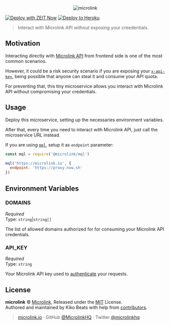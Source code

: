 <div align="center">
  <img src="https://cdn.microlink.io/banner/proxy.png" alt="microlink">
</div>

[![Deploy with ZEIT Now](https://zeit.co/button)](https://zeit.co/new/project?template=https://github.com/microlinkhq/proxy)
[![Deploy to Heroku](https://www.herokucdn.com/deploy/button.svg)](https://heroku.com/deploy)

> Interact with Microlink API without exposing your creedentials.

## Motivation

Interacting directly with [Microlink API](https://microlink.io/docs/api/getting-started/overview) from frontend side is one of the most common scenarios.

However, it could be a risk security scenario if you are exposing your [`x-api-key`](https://microlink.io/docs/api/api-basics/authentication), being possible that anyone can steal it and consume your API quota.

For preventing that, this tiny microservice allows you interact with Microlink API without compromising your credentials.

## Usage

Deploy this microservice, setting up the necessaries environment variables.

After that, every time you need to interact with Microlink API, just call the microservice URL instead.

If you are using [`mql`](https://github.com/microlinkhq/mql), setup it as `endpoint` parameter:

```js
const mql = require('@microlink/mql')

mql('https://microlink.io', {
  endpoint: 'https://proxy.now.sh'
})
```

## Environment Variables

### DOMAINS

*Required*</br>
Type: `string`|`string[]`

The list of allowed domains authorized for for consuming your Microlink API credentials.

### API_KEY

*Required*</br>
Type: `string`

Your Microlink API key used to [authenticate](https://microlink.io/docs/api/api-basics/authentication) your requests.

## License

**microlink** © [Microlink](https://microlink.io), Released under the [MIT](https://github.com/microlinkhq/proxy/blob/master/LICENSE.md) License.<br>
Authored and maintained by Kiko Beats with help from [contributors](https://github.com/microlinkhq/proxy/contributors).

> [microlink.io](https://microlink.io) · GitHub [@MicrolinkHQ](https://github.com/microlinkhq) · Twitter [@microlinkhq](https://twitter.com/microlinkhq)
